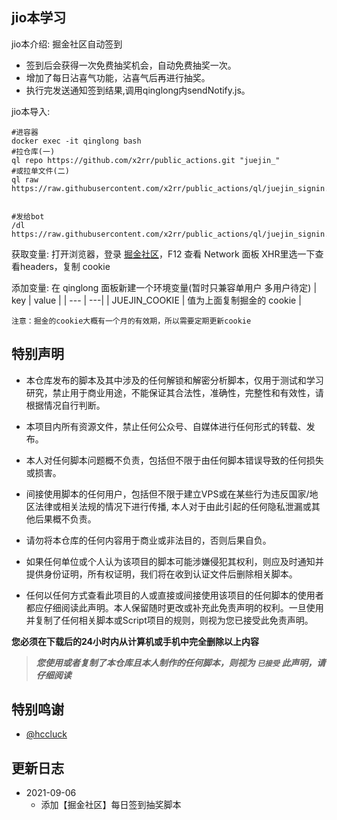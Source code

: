 ## jio本学习
jio本介绍:
掘金社区自动签到 
- 签到后会获得一次免费抽奖机会，自动免费抽奖一次。
- 增加了每日沾喜气功能，沾喜气后再进行抽奖。
- 执行完发送通知签到结果,调用qinglong内sendNotify.js。

jio本导入:
```
#进容器
docker exec -it qinglong bash
#拉仓库(一)
ql repo https://github.com/x2rr/public_actions.git "juejin_"
#或拉单文件(二)
ql raw https://raw.githubusercontent.com/x2rr/public_actions/ql/juejin_signin.js


#发给bot
/dl https://raw.githubusercontent.com/x2rr/public_actions/ql/juejin_signin.js
```

获取变量:
打开浏览器，登录 [掘金社区](https://https://juejin.cn/)，F12 查看 Network 面板 XHR里选一下查看headers，复制 cookie

添加变量:
在 qinglong 面板新建一个环境变量(暂时只兼容单用户 多用户待定)
| key | value |
| --- | ---|
| JUEJIN_COOKIE | 值为上面复制掘金的 cookie |

`注意：掘金的cookie大概有一个月的有效期，所以需要定期更新cookie`


## 特别声明

- 本仓库发布的脚本及其中涉及的任何解锁和解密分析脚本，仅用于测试和学习研究，禁止用于商业用途，不能保证其合法性，准确性，完整性和有效性，请根据情况自行判断。

- 本项目内所有资源文件，禁止任何公众号、自媒体进行任何形式的转载、发布。

- 本人对任何脚本问题概不负责，包括但不限于由任何脚本错误导致的任何损失或损害。

- 间接使用脚本的任何用户，包括但不限于建立VPS或在某些行为违反国家/地区法律或相关法规的情况下进行传播, 本人对于由此引起的任何隐私泄漏或其他后果概不负责。

- 请勿将本仓库的任何内容用于商业或非法目的，否则后果自负。

- 如果任何单位或个人认为该项目的脚本可能涉嫌侵犯其权利，则应及时通知并提供身份证明，所有权证明，我们将在收到认证文件后删除相关脚本。

- 任何以任何方式查看此项目的人或直接或间接使用该项目的任何脚本的使用者都应仔细阅读此声明。本人保留随时更改或补充此免责声明的权利。一旦使用并复制了任何相关脚本或Script项目的规则，则视为您已接受此免责声明。


**您必须在下载后的24小时内从计算机或手机中完全删除以上内容**

> ***您使用或者复制了本仓库且本人制作的任何脚本，则视为 `已接受` 此声明，请仔细阅读***

## 特别鸣谢

- [@hccluck](https://github.com/hccluck/public_actions)

## 更新日志

- 2021-09-06
    * 添加【掘金社区】每日签到抽奖脚本
